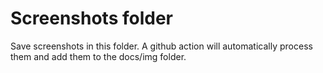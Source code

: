 # Screenshots folder

Save screenshots in this folder. A github action will automatically process them and add them to the docs/img folder.
